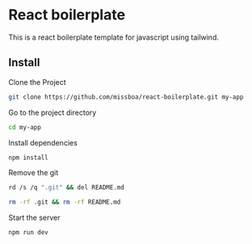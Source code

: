 # React boilerplate

This is a react boilerplate template for javascript using tailwind.

## Install

Clone the Project
```bash
git clone https://github.com/missboa/react-boilerplate.git my-app
```

Go to the project directory
```bash
cd my-app
```

Install dependencies
```bash
npm install
```

Remove the git
```bash
rd /s /q ".git" && del README.md
```

```bash
rm -rf .git && rm -rf README.md
```

Start the server
```bash
npm run dev
```
